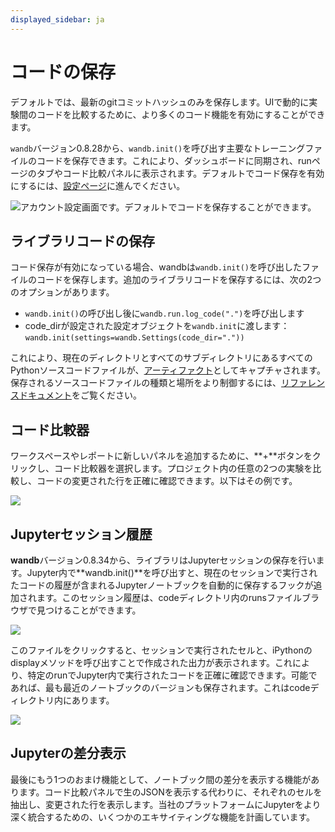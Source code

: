```yaml
---
displayed_sidebar: ja
---
```

# コードの保存

デフォルトでは、最新のgitコミットハッシュのみを保存します。UIで動的に実験間のコードを比較するために、より多くのコード機能を有効にすることができます。

`wandb`バージョン0.8.28から、`wandb.init()`を呼び出す主要なトレーニングファイルのコードを保存できます。これにより、ダッシュボードに同期され、runページのタブやコード比較パネルに表示されます。デフォルトでコード保存を有効にするには、[設定ページ](https://app.wandb.ai/settings)に進んでください。

![アカウント設定画面です。デフォルトでコードを保存することができます。](/images/app_ui/code_saving.png)

## ライブラリコードの保存

コード保存が有効になっている場合、wandbは`wandb.init()`を呼び出したファイルのコードを保存します。追加のライブラリコードを保存するには、次の2つのオプションがあります。

* `wandb.init()`の呼び出し後に`wandb.run.log_code(".")`を呼び出します
* code\_dirが設定された設定オブジェクトを`wandb.init`に渡します：`wandb.init(settings=wandb.Settings(code_dir="."))`

これにより、現在のディレクトリとすべてのサブディレクトリにあるすべてのPythonソースコードファイルが、[アーティファクト](https://docs.wandb.ai/ref/python/artifact)としてキャプチャされます。保存されるソースコードファイルの種類と場所をより制御するには、[リファレンスドキュメント](../../ref/python/run#log\_code)をご覧ください。

## コード比較器

ワークスペースやレポートに新しいパネルを追加するために、**+**ボタンをクリックし、コード比較器を選択します。プロジェクト内の任意の2つの実験を比較し、コードの変更された行を正確に確認できます。以下はその例です。

![](/images/app_ui/code_comparer.png)

## Jupyterセッション履歴

**wandb**バージョン0.8.34から、ライブラリはJupyterセッションの保存を行います。Jupyter内で**wandb.init()**を呼び出すと、現在のセッションで実行されたコードの履歴が含まれるJupyterノートブックを自動的に保存するフックが追加されます。このセッション履歴は、codeディレクトリ内のrunsファイルブラウザで見つけることができます。

![](/images/app_ui/jupyter_session_history.png)

このファイルをクリックすると、セッションで実行されたセルと、iPythonのdisplayメソッドを呼び出すことで作成された出力が表示されます。これにより、特定のrunでJupyter内で実行されたコードを正確に確認できます。可能であれば、最も最近のノートブックのバージョンも保存されます。これはcodeディレクトリ内にあります。

![](/images/app_ui/jupyter_session_history_display.png)
## Jupyterの差分表示

最後にもう1つのおまけ機能として、ノートブック間の差分を表示する機能があります。コード比較パネルで生のJSONを表示する代わりに、それぞれのセルを抽出し、変更された行を表示します。当社のプラットフォームにJupyterをより深く統合するための、いくつかのエキサイティングな機能を計画しています。
